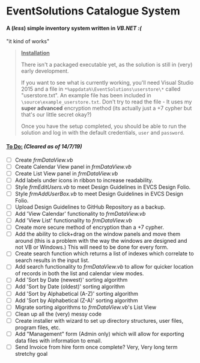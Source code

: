 # EventSolutions Catalogue System

#### A (*less*) simple inventory system written in *VB.NET :(*

"it kind of works"

> **<u>Installation</u>**
>
> There isn't a packaged executable yet, as the solution is still in (very) early development.
>
> If you want to see what is currently working, you'll need Visual Studio 2015 and a file in `*%appdata%\EventSolutions\userstore\*` called "userstore.txt". An example file has been included in `\source\example_userstore.txt`. Don't try to read the file - It uses my **super advanced** encryption method (its actually just a +7 cypher but that's our little secret okay?)
>
> Once you have the setup completed, you should be able to run the solution and log in with the default credentials, `user` and `password`.

#### <u>To Do:</u> *(Cleared as of 14/7/19)*

- [ ] Create *frmDataView.vb*
- [ ] Create Calendar View panel in *frmDataView.vb*
- [ ] Create List View panel in *frmDataView.vb*
- [ ] Add labels under icons in ribbon to increase readability.
- [ ] Style *frmEditUsers.vb* to meet Design Guidelines in EVCS Design Folio.
- [ ] Style *frmAddUserBox.vb* to meet Design Guidelines in EVCS Design Folio.
- [ ] Upload Design Guidelines to GitHub Repository as a backup.
- [ ] Add 'View Calendar' functionality to *frmDataView.vb*
- [ ] Add 'View List' functionality to *frmDataView.vb*
- [ ] Create more secure method of encryption than a +7 cypher.
- [ ] Add the ability to click+drag on the window panels and move them around (this is a problem with the way the windows are designed and not VB or Windows.) This will need to be done for every form.
- [ ] Create search function which returns a list of indexes which correlate to search results in the input list.
- [ ] Add search functionality to *frmDataView.vb* to allow for quicker location of records in both the list and calendar view modes.
- [ ] Add 'Sort by Date (newest)' sorting algorithm
- [ ] Add 'Sort by Date (oldest)' sorting algorithm
- [ ] Add 'Sort by Alphabetical (A-Z)' sorting algorithm
- [ ] Add 'Sort by Alphabetical (Z-A)' sorting algorithm
- [ ] Migrate sorting algorithms to *frmDataView.vb*'s List View
- [ ] Clean up all the (very) messy code
- [ ] Create installer with wizard to set up directory structures, user files, program files, etc.
- [ ] Add "Management" form (Admin only) which will allow for exporting data files with information to email.
- [ ] Send Invoice from hire form once complete? Very, Very long term stretchy goal
